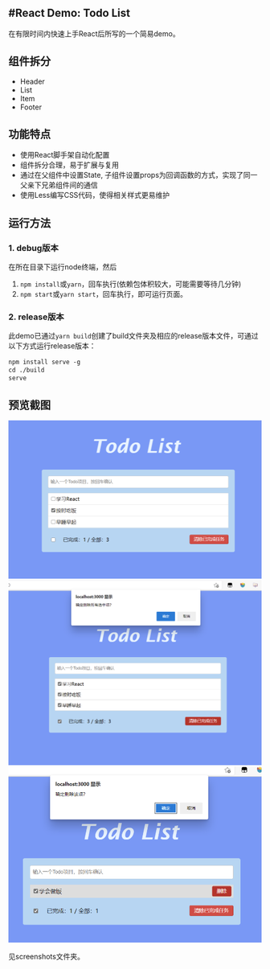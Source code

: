 #React Demo: Todo List
---

在有限时间内快速上手React后所写的一个简易demo。

## 组件拆分
- Header
- List
- Item
- Footer

## 功能特点
- 使用React脚手架自动化配置
- 组件拆分合理，易于扩展与复用
- 通过在父组件中设置State, 子组件设置props为回调函数的方式，实现了同一父亲下兄弟组件间的通信
- 使用Less编写CSS代码，使得相关样式更易维护

## 运行方法

### 1. debug版本

在所在目录下运行node终端，然后

1. `npm install`或`yarn`，回车执行(依赖包体积较大，可能需要等待几分钟)
2. `npm start`或`yarn start`，回车执行，即可运行页面。

### 2. release版本

此demo已通过`yarn build`创建了build文件夹及相应的release版本文件，可通过以下方式运行release版本：

```power
npm install serve -g
cd ./build
serve
```
## 预览截图
![截图1](https://github.com/Qogir-Chiu/React-TodoList/blob/master/screenshots/1.png)
![截图2](https://github.com/Qogir-Chiu/React-TodoList/blob/master/screenshots/2.png)
![截图3](https://github.com/Qogir-Chiu/React-TodoList/blob/master/screenshots/3.png)

见screenshots文件夹。
